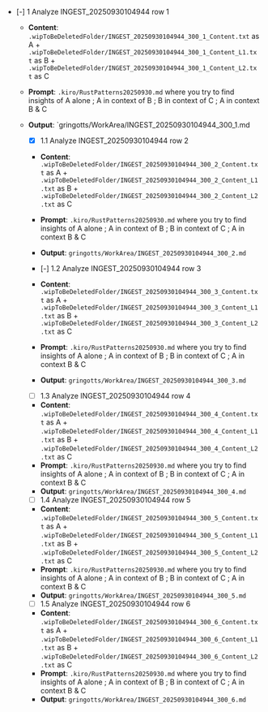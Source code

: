 - [-] 1 Analyze INGEST_20250930104944 row 1
  - **Content**: `.wipToBeDeletedFolder/INGEST_20250930104944_300_1_Content.txt` as A + `.wipToBeDeletedFolder/INGEST_20250930104944_300_1_Content_L1.txt` as B + `.wipToBeDeletedFolder/INGEST_20250930104944_300_1_Content_L2.txt` as C
  - **Prompt**: `.kiro/RustPatterns20250930.md` where you try to find insights of A alone ; A in context of B ; B in context of C ; A in context B & C
  - **Output**: `gringotts/WorkArea/INGEST_20250930104944_300_1.md
    - [x] 1.1 Analyze INGEST_20250930104944 row 2
    - **Content**: `.wipToBeDeletedFolder/INGEST_20250930104944_300_2_Content.txt` as A + `.wipToBeDeletedFolder/INGEST_20250930104944_300_2_Content_L1.txt` as B + `.wipToBeDeletedFolder/INGEST_20250930104944_300_2_Content_L2.txt` as C
    - **Prompt**: `.kiro/RustPatterns20250930.md` where you try to find insights of A alone ; A in context of B ; B in context of C ; A in context B & C
    - **Output**: `gringotts/WorkArea/INGEST_20250930104944_300_2.md`

    - [-] 1.2 Analyze INGEST_20250930104944 row 3
    - **Content**: `.wipToBeDeletedFolder/INGEST_20250930104944_300_3_Content.txt` as A + `.wipToBeDeletedFolder/INGEST_20250930104944_300_3_Content_L1.txt` as B + `.wipToBeDeletedFolder/INGEST_20250930104944_300_3_Content_L2.txt` as C
    - **Prompt**: `.kiro/RustPatterns20250930.md` where you try to find insights of A alone ; A in context of B ; B in context of C ; A in context B & C
    - **Output**: `gringotts/WorkArea/INGEST_20250930104944_300_3.md`

    - [ ] 1.3 Analyze INGEST_20250930104944 row 4
    - **Content**: `.wipToBeDeletedFolder/INGEST_20250930104944_300_4_Content.txt` as A + `.wipToBeDeletedFolder/INGEST_20250930104944_300_4_Content_L1.txt` as B + `.wipToBeDeletedFolder/INGEST_20250930104944_300_4_Content_L2.txt` as C
    - **Prompt**: `.kiro/RustPatterns20250930.md` where you try to find insights of A alone ; A in context of B ; B in context of C ; A in context B & C
    - **Output**: `gringotts/WorkArea/INGEST_20250930104944_300_4.md`

    - [ ] 1.4 Analyze INGEST_20250930104944 row 5
    - **Content**: `.wipToBeDeletedFolder/INGEST_20250930104944_300_5_Content.txt` as A + `.wipToBeDeletedFolder/INGEST_20250930104944_300_5_Content_L1.txt` as B + `.wipToBeDeletedFolder/INGEST_20250930104944_300_5_Content_L2.txt` as C
    - **Prompt**: `.kiro/RustPatterns20250930.md` where you try to find insights of A alone ; A in context of B ; B in context of C ; A in context B & C
    - **Output**: `gringotts/WorkArea/INGEST_20250930104944_300_5.md`

    - [ ] 1.5 Analyze INGEST_20250930104944 row 6
    - **Content**: `.wipToBeDeletedFolder/INGEST_20250930104944_300_6_Content.txt` as A + `.wipToBeDeletedFolder/INGEST_20250930104944_300_6_Content_L1.txt` as B + `.wipToBeDeletedFolder/INGEST_20250930104944_300_6_Content_L2.txt` as C
    - **Prompt**: `.kiro/RustPatterns20250930.md` where you try to find insights of A alone ; A in context of B ; B in context of C ; A in context B & C
    - **Output**: `gringotts/WorkArea/INGEST_20250930104944_300_6.md`

